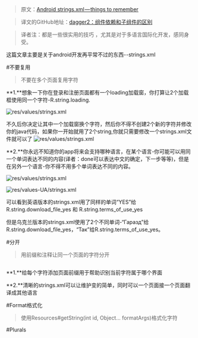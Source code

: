 >原文：[Android strings.xml — things to remember](https://medium.com/@dmytrodanylyk/android-strings-xml-things-to-remember-c155025bb8bb#.jjmb7gqpq)

>译文的GitHub地址：[dagger2：组件依赖和子组件的区别](https://github.com/thinkSky1206/android-blog/blob/master/dagger2%EF%BC%9A%E7%BB%84%E4%BB%B6%E4%BE%9D%E8%B5%96%E5%92%8C%E5%AD%90%E7%BB%84%E4%BB%B6%E7%9A%84%E5%8C%BA%E5%88%AB.md)

>译者注：都是一些很实用的技巧 ，尤其是对于多语言国际化开发，感同身受。

这篇文章主要是关于android开发再平常不过的东西--strings.xml

#不要复用

>不要在多个页面复用字符

**1.**想象一下你在登录和注册页面都有一个loading加载窗，你打算让2个加载框使用同一个字符-R.string.loading.

![res/values/strings.xml](https://cdn-images-1.medium.com/max/800/1*JS87DDYrThImLteYAXtFhQ.png)

不久后你决定让其中一个加载窗换个字符，然后你不得不创建2个新的字符并修改你的java代码，如果你一开始就用了2个string,你就只需要修改一个strings.xml文件就可以了
![res/values/strings.xml](https://cdn-images-1.medium.com/max/800/1*JS87DDYrThImLteYAXtFhQ.png)

**2.**你永远不知道你的app将来会支持哪种语言，在某个语言-你可能可以用同一个单词表达不同的内容(译者：done可以表达中文的确定，下一步等等)，但是在另外一个语言-你不得不用多个单词表达不同的内容。

![res/values/strings.xml](https://cdn-images-1.medium.com/max/800/1*JS87DDYrThImLteYAXtFhQ.png)

![res/values-UA/strings.xml](https://cdn-images-1.medium.com/max/800/1*JS87DDYrThImLteYAXtFhQ.png)

可以看到英语版本的strings.xml用了同样的单词“YES”给R.string.download_file_yes 和 R.string.terms_of_use_yes

但是乌克兰版本的strings.xml使用了2个不同单词-“Гаразд”给R.string.download_file_yes，“Так”给R.string.terms_of_use_yes。


#分开
>用前缀和注释让同一个页面的字符分开

![]()

**1.**给每个字符添加页面前缀用于帮助识别当前字符属于哪个界面

**2.**清晰的strings.xml可以让维护变的简单，同时可以一个页面接一个页面翻译成其他语言

#Format格式化
>使用Resources#getString(int id, Object… formatArgs)格式化字符

#Plurals
>



